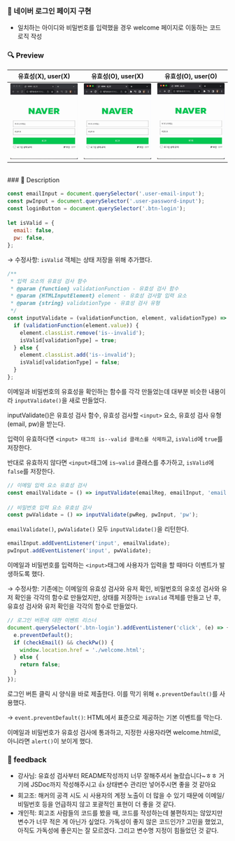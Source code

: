 ### 📌 네이버 로그인 페이지 구현

- 일치하는 아이디와 비밀번호를 입력했을 경우 welcome 페이지로 이동하는 코드 로직 작성
  <br />

### 🔍 Preview

|                유효성(X), user(X)                |                유효성(O), user(X)                |              유효성(O), user(O)               |
| :----------------------------------------------: | :----------------------------------------------: | :-------------------------------------------: |
| <img src='./assets/readme-img/wrong-form.gif' /> | <img src='./assets/readme-img/wrong-user.gif' /> | <img src="./assets/readme-img/success.gif" /> |

<br />
### 📝 Description

```jsx
const emailInput = document.querySelector('.user-email-input');
const pwInput = document.querySelector('.user-password-input');
const loginButton = document.querySelector('.btn-login');

let isValid = {
  email: false,
  pw: false,
};
```

→ 수정사항: `isValid` 객체는 상태 저장을 위해 추가했다.

```jsx
/**
 * 입력 요소의 유효성 검사 함수
 * @param {function} validationFunction - 유효성 검사 함수
 * @param {HTMLInputElement} element - 유효성 검사할 입력 요소
 * @param {string} validationType - 유효성 검사 유형
 */
const inputValidate = (validationFunction, element, validationType) => {
  if (validationFunction(element.value)) {
    element.classList.remove('is--invalid');
    isValid[validationType] = true;
  } else {
    element.classList.add('is--invalid');
    isValid[validationType] = false;
  }
};
```

이메일과 비밀번호의 유효성을 확인하는 함수를 각각 만들었는데 대부분 비슷한 내용이라 `inputValidate()`을 새로 만들었다.

inputValidate()은 유효성 검사 함수, 유효성 검사할 `<input>` 요소, 유효성 검사 유형(email, pw)을 받는다.

입력이 유효하다면 `<input> 태그의 is--valid 클래스를 삭제하`고, `isValid`에 `true`를 저장한다.

반대로 유효하지 않다면 `<input>`태그에 `is—valid` 클래스를 추가하고, `isValid`에 `false`를 저장한다.

```jsx
// 이메일 입력 요소 유효성 검사
const emailValidate = () => inputValidate(emailReg, emailInput, 'email');

// 비밀번호 입력 요소 유효성 검사
const pwValidate = () => inputValidate(pwReg, pwInput, 'pw');
```

`emailValidate()`, `pwValidate()` 모두 `inputValidate()`을 리턴한다.

```jsx
emailInput.addEventListener('input', emailValidate);
pwInput.addEventListener('input', pwValidate);
```

이메일과 비밀번호를 입력하는 `<input>`태그에 사용자가 입력을 할 때마다 이벤트가 발생하도록 했다.

→ 수정사항: 기존에는 이메일의 유효성 검사와 유저 확인, 비밀번호의 유호성 검사와 유저 확인을 각각의 함수로 만들었지만, 상태를 저장하는 `isValid` 객체를 만들고 난 후, 유효성 검사와 유저 확인을 각각의 함수로 만들었다.

```jsx
// 로그인 버튼에 대한 이벤트 리스너
document.querySelector('.btn-login').addEventListener('click', (e) => {
  e.preventDefault();
  if (checkEmail() && checkPw()) {
    window.location.href = './welcome.html';
  } else {
    return false;
  }
});
```

로그인 버튼 클릭 시 양식을 바로 제출한다. 이를 막기 위해 `e.preventDefault()`를 사용했다.

→ `event.preventDefault()`: HTML에서 표준으로 제공하는 기본 이벤트를 막는다.

이메일과 비밀번호가 유효성 검사에 통과하고, 지정한 사용자라면 welcome.html로, 아니라면 `alert()`이 보이게 했다.

### 📌 feedback

- 강사님: 유효성 검사부터 README작성까지 너무 잘해주셔서 놀랐습니다~ㅎㅎ 거기에 JSDoc까지 작성해주시고 👍 상태변수 관리만 넣어주시면 좋을 것 같아요
- 회고조: 해커의 공격 시도 시 사용자의 계정 노출이 더 많을 수 있기 때문에 이메일/비밀번호 등을 언급하지 않고 포괄적인 표현이 더 좋을 것 같다.
- 개인적: 회고조 사람들의 코드를 봤을 때, 코드를 작성하는데 불편하지는 않았지만 변수가 너무 적은 게 아닌가 싶었다. 가독성이 좋지 않은 코드인가? 고민을 했었고, 아직도 가독성에 좋은지는 잘 모르겠다. 그리고 변수명 지정이 힘들었던 것 같다.
